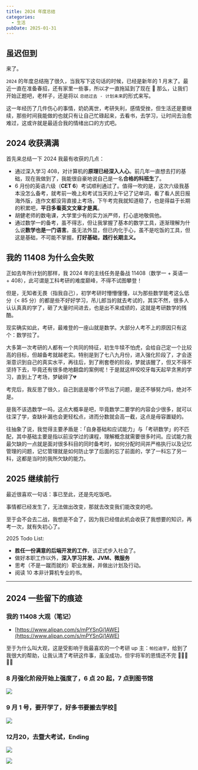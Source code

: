 ```yaml
---
title: 2024 年度总结
categories:
  - 生活
pubDate: 2025-01-31
---
```

## 虽迟但到

来了。

`2024` 的年度总结拖了很久，当我写下这句话的时候，已经是新年的 1 月末了。最近一直在准备春招，还有家里一些事，所以才一直拖延到了现在 🥲 那么，让我们开始正题吧，老样子，还是将以 `总结过去 - 计划未来`的形式来写。

这一年经历了几件伤心的事情，奶奶离世，考研失利，感情受挫，但生活还是要继续，那些时间我能做的也就只有让自己忙碌起来，去看书，去学习，让时间去治愈难过，这或许就是最适合我的情绪出口的方式吧。

## 2024 收获满满

首先来总结一下 2024 我最有收获的几点：

- 通过深入学习 408，对计算机的**原理已经深入人心**。前几年一直想去打的基础，现在我做到了，我能很自豪地说自己是一名**合格的科班生**了。
- 6 月份的英语六级（**CET 6**）考试顺利通过了。值得一吹的是，这次六级我基本没怎么备考，就考前一晚上和考试当天的上午记了记单词，看了看人民日报海外版，连作文都没背直接上考场，下午考完我就知道稳了，也是得益于长期的积累吧，**平日多看英文文章才是真**。
- 胡健老师的数电课，大学里少有的实力派严师，打心底地敬佩他。
- 通过数学一的备考，虽不得志，但让我掌握了基本的数学工具，逐渐理解为什么说**数学也是一门语言**。虽无法外显，但已内化于心，虽不是吃饭的工具，但这是基础，不可能不掌握。**打好基础，践行长期主义。**

## 我的 11408 为什么会失败

正如去年所计划的那样，我 2024 年的主线任务是备战 11408（数学一 + 英语一 + 408），此可谓是工科考研的难度巅峰，不得不试图攀登！

但是，无知者无畏（指我自己），初学考研时懵懵懂懂，以为那些数学能考这么低分（< 85 分）的都是些不好好学习，吊儿郎当的就去考试的，其实不然，很多人认认真真的学了，砸了大量时间进去，也是出不来成绩的，这就是考研数学的残酷。

现实确实如此，考研，最难登的一座山就是数学。大部分人考不上的原因只有这个：数学拉了。

大多第一次考研的人都有一个共同的特征，初生牛犊不怕虎，会给自己定一个比较高的目标，但越备考就越老实。特别是到了七八九月份，进入强化阶段了，才会逐渐意识到自己的真实水平，再往后，到了刷套卷的阶段，梦就该醒了，但又不得不坚持下去，毕竟还有很多绝地翻盘的案例呢！于是就这样咬咬牙每天起早贪黑的学习，直到上了考场，梦破碎了💔

考完后，我反思了很久，自己到底是哪个环节出了问题，是还不够努力吗，绝对不是。

是我不该选数学一吗，这点大概率是吧，毕竟数学二要学的内容会少很多，就可以往深了学，查缺补漏也会更轻松点，进而分数就会高一截，这点是毋容置疑的。

往抽象了说，我觉得主要矛盾是：「自身基础和应试能力」与「考研数学」的不匹配，其中基础主要是指以前没学过的课程，理解概念就需要很多时间。应试能力我最欠缺的一点就是面对很多科目的同时备考时，如何分配时间并严格执行以及记忆管理的问题，记忆管理就是如何防止学了后面的忘了前面的，学了一科忘了另一科，这都是当时的我所欠缺的能力。

## 2025 继续前行

最近很喜欢一句话：事已至此，还是先吃饭吧。

事情都已经发生了，无法做出改变，那就去改变我们能改变的吧。

至于会不会去二战，我想是不会了，因为我已经借此机会收获了我想要的知识，再考一次，就有失初心了。

2025 Todo List:
- **胜任一份满意的后端开发的工作**，该正式步入社会了。
- 做好本职工作以外，**深入学习并发、JVM、微服务**
- 思考（不是一蹴而就的）职业发展，并做出计划及行动。
- 阅读 10 本非计算机专业的书。

---

## 2024 一些留下的痕迹

### 我的 11408  大观（笔记）

- [https://www.alipan.com/s/mPYSnGj1AWE](https://www.alipan.com/s/mPYSnGj1AWE)

至于为什么叫大观，这是受影响于我最喜欢的一个考研 up 主：`帕拉迪宇`，给到了我很大的帮助，让我认清了考研这件事，虽没成功，但宇将军的恩情还不完 ✋🏻😭✋🏻

### 8 月强化阶段开始上强度了，6 点 20 起，7 点到图书馆

![](https://joshlee-blog-images.oss-cn-shenzhen.aliyuncs.com/202502191603578.png)

### 9 月 1  号，要开学了，好多书要搬去学校🥲

![](https://joshlee-blog-images.oss-cn-shenzhen.aliyuncs.com/202502191604751.png)

### 12月20，去暨大考试，Ending

![](https://joshlee-blog-images.oss-cn-shenzhen.aliyuncs.com/202502191613149.png)

![](https://joshlee-blog-images.oss-cn-shenzhen.aliyuncs.com/202501311714736.png)